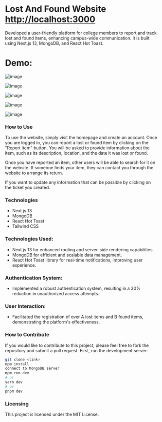 # Lost And Found Website [http://localhost:3000](http://localhost:3000)
Developed a user-friendly platform for college members to report and track lost and found items, enhancing campus-wide communication. It is built using Next.js 13, MongoDB, and React Hot Toast.

# Demo:
![image](https://github.com/Akshat171/Lost-and-Found/assets/81281246/c53f3e55-a3c9-4857-a995-3104977bd297)

![image](https://github.com/Akshat171/Lost-and-Found/assets/81281246/cd44e88d-c07d-4a6d-ba74-42e46d41d445)

![image](https://github.com/Akshat171/Lost-and-Found/assets/81281246/8016ef9d-fcd6-4515-b1d1-eaed8456d6b2)

![image](https://github.com/Akshat171/Lost-and-Found/assets/81281246/2d1b3e06-3fac-41b2-9422-622d0c46e43f)


![image](https://github.com/Akshat171/Lost-and-Found/assets/81281246/726442b0-f9dd-4dac-a084-a75ce5a0159f)

### How to Use

To use the website, simply visit the homepage and create an account. Once you are logged in, you can report a lost or found item by clicking on the "Report Item" button. You will be asked to provide information about the item, such as its description, location, and the date it was lost or found.

Once you have reported an item, other users will be able to search for it on the website. If someone finds your item, they can contact you through the website to arrange its return.

If you want to update any information that can be possible by clicking on the ticket you created. 
### Technologies

* Next.js 13
* MongoDB
* React Hot Toast
* Tailwind CSS

### Technologies Used:

* Next.js 13 for enhanced routing and server-side rendering capabilities.
* MongoDB for efficient and scalable data management.
* React Hot Toast library for real-time notifications, improving user experience.

 ### Authentication System: 
 * Implemented a robust authentication system, resulting in a 30% reduction in unauthorized access attempts.

### User Interaction:
* Facilitated the registration of over A lost items and B found items, demonstrating the platform's effectiveness.

### How to Contribute

If you would like to contribute to this project, please feel free to fork the repository and submit a pull request.
First, run the development server:

```bash
git clone <link>
npm install
connect to MongoDB server
npm run dev
# or
yarn dev
# or
pnpm dev
```

### Licensing

This project is licensed under the MIT License.

